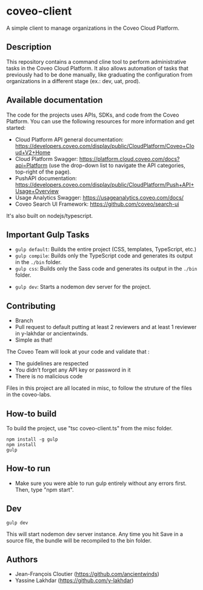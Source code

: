 # coveo-client
A simple client to manage organizations in the Coveo Cloud Platform.

## Description
This repository contains a command cline tool to perform administrative tasks in the Coveo Cloud Platform. It also allows automation of tasks that previously had to be done manually, like graduating the configuration from organizations in a different stage (ex.: dev, uat, prod).

## Available documentation
The code for the projects uses APIs, SDKs, and code from the Coveo Platform. You can use the following resources for more information and get started:

- Cloud Platform API general documentation: https://developers.coveo.com/display/public/CloudPlatform/Coveo+Cloud+V2+Home
- Cloud Platform Swagger: https://platform.cloud.coveo.com/docs?api=Platform (use the drop-down list to navigate the API categories, top-right of the page).
- PushAPI documentation: https://developers.coveo.com/display/public/CloudPlatform/Push+API+Usage+Overview
- Usage Analytics Swagger: https://usageanalytics.coveo.com/docs/
- Coveo Search UI Framework: https://github.com/coveo/search-ui

It's also built on nodejs/typescript.

## Important Gulp Tasks

* `gulp default`: Builds the entire project (CSS, templates, TypeScript, etc.)
* `gulp compile`: Builds only the TypeScript code and generates its output in the `./bin` folder.
* `gulp css`: Builds only the Sass code and generates its output in the `./bin` folder.
<!-- * `gulp test`: Builds and runs the unit tests. -->
<!-- * `gulp doc`: Generates the documentation website for the project. -->
* `gulp dev`: Starts a nodemon dev server for the project.
<!-- * `gulp devTest`: Starts a webpack dev server for the unit tests. -->

## Contributing
- Branch
- Pull request to default putting at least 2 reviewers and at least 1 reviewer in y-lakhdar or ancientwinds.
- Simple as that!

The Coveo Team will look at your code and validate that :
- The guidelines are respected
- You didn’t forget any API key or password in it
- There is no malicious code

Files in this project are all located in misc, to follow the struture of the files in the coveo-labs.

## How-to build
To build the project, use "tsc coveo-client.ts" from the misc folder.
```
npm install -g gulp
npm install
gulp
```

## How-to run
- Make sure you were able to run gulp entirely without any errors first. Then, type "npm start".


## Dev
```
gulp dev
```
This will start nodemon dev server instance.
Any time you hit Save in a source file, the bundle will be recompiled to the bin folder.

## Authors
- Jean-François Cloutier (https://github.com/ancientwinds)
- Yassine Lakhdar (https://github.com/y-lakhdar)

